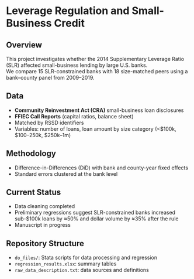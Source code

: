 # Leverage Regulation and Small-Business Credit

## Overview
This project investigates whether the 2014 Supplementary Leverage Ratio (SLR) affected small-business lending by large U.S. banks.  
We compare 15 SLR-constrained banks with 18 size-matched peers using a bank–county panel from 2009–2019.

## Data
- **Community Reinvestment Act (CRA)** small-business loan disclosures
- **FFIEC Call Reports** (capital ratios, balance sheet)
- Matched by RSSD identifiers  
- Variables: number of loans, loan amount by size category (<$100k, $100–250k, $250k–1m)

## Methodology
- Difference-in-Differences (DiD) with bank and county-year fixed effects
- Standard errors clustered at the bank level

## Current Status
- Data cleaning completed
- Preliminary regressions suggest SLR-constrained banks increased sub-$100k loans by ≈50% and dollar volume by ≈35% after the rule
- Manuscript in progress

## Repository Structure
- `do_files/`: Stata scripts for data processing and regression
- `regression_results.xlsx`: summary tables
- `raw_data_description.txt`: data sources and definitions
